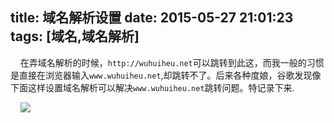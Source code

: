 title: 域名解析设置
date: 2015-05-27 21:01:23
tags: [域名,域名解析] 
---

&nbsp;&nbsp;&nbsp;&nbsp;在弄域名解析的时候，`http://wuhuiheu.net`可以跳转到此这，而我一般的习惯是直接在浏览器输入`www.wuhuiheu.net`,却跳转不了。后来各种度娘，谷歌发现像下面这样设置域名解析可以解决`www.wuhuiheu.net`跳转问题。特记录下来.

&nbsp;&nbsp;&nbsp;&nbsp;![](dns-parser.png)
